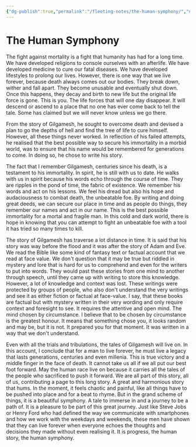 ```yaml
---
{"dg-publish":true,"permalink":"/fleeting-notes/the-human-symphony/","noteIcon":"2"}
---
```


# The Human Symphony

The fight against mortality is a fight that humanity has had for a long time. We have developed religions to console ourselves with an afterlife. We have developed medicine to cure our fatal diseases. We have developed lifestyles to prolong our lives. However, there is one way that we live forever, because death always comes out our bodies. They break down, wither and fall apart. They become unusable and eventually shut down. Once this happens, they decay and birth to new life but the original life force is gone. This is you. The life forces that will one day disappear. It will descend or ascend to a place that no one has ever come back to tell the tale. Some has claimed but we will never know unless we go there.

From the story of Gilgamesh, he sought to overcome death and devised a plan to go the depths of hell and find the tree of life to cure himself. However, all these things never worked. In reflection of his failed attempts, he realised that the best possible way to secure his immortality in a morbid world, was to ensure that his name would be remembered for generations to come. In doing so, he chose to write his story. 

The fact that I remember Gilgamesh, centuries since his death, is a testament to his immortality. In spirit, he is still with us to date. He walks with us in spirit because his words echo through the course of time. They are ripples in the pond of time, the fabric of existence. We remember his words and act on his lessons. We feel his dread but also his hope and audaciousness to combat death, the unbeatable foe. By writing and doing great deeds, we can secure our place in time and as people do things, they remember our names and act in our name. This is the best possible immortality for a mortal and fragile man. In this cold and dark world, there is hope in knowing that you can attempt to fight an unbeatable foe with a tool it has tried so many times to kill.

The story of Gilgamesh has traverse a lot distance in time. It is said that his story was way before the flood and it was after the story of Adam and Eve. We read the Bible like some kind of fantasy text or factual account that we read at face value. We don't question that it may be true but riddled in mystery and lore that is hard for us to comprehend and even for the writers to put into words. They would past these stories from one mind to another through speech, until they came up with writing to store this knowledge. However, a lot of knowledge and context was lost. These writings were protected by groups of people, who also don't understand the very writings and see it as either fiction or factual at face-value. I say, that these books are factual but with mystery written in their very wording and only require context and foresight to see. It requires the attentive and open mind. The mind chosen by circumstance. I believe that to be chosen by circumstance is the greatest honour. It means that something chose you, it looks random and may be, but it is not. It prepared you for that moment. It was written in a way that we don't understand. 

Even with all the trials and tribulations, the tales of Gilgamesh will live on. In this account, I conclude that for a man to live forever, he must live a legacy that lasts generations, centuries and even millenia. This is true victory and a middle finger in the face of death. It cannot take us all if we all put our best foot forward. May the human race live on because it carries all the tales of the people who sacrificed to push it forward. We are all part of this story, all of us, contributing a page to this long story. A great and harmonious story that hums. In the moment, it feels chaotic and painful, like all things have to be pushed into place and for a beat to rhyme. But in the grand scheme of things, it is a beautiful symphony. A tale to immerse in and a journey to be a path of. It is a pleasure to be part of this great journey. Just like Steve Jobs or Henry Ford who had defined the way we communicate with smartphones and how we work with the weekdays and weekends, these men have shown that they can live forever when everyone echoes the thoughts and decisions they made without even realising it. It is progress, the human story, the human symphony.